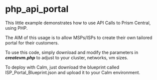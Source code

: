 # php_api_portal

This little example demonstrates how to use API Calls to Prism Central, using PHP.

The AIM of this usage is to allow MSPs/ISPs to create their own tailored portal for their customers.

To use this code, simply download and modify the parameters in ***createvm.php*** to adjust to your cluster, networks, vm sizes.

To deploy with Calm, just download the blueprint called ISP_Portal_Blueprint.json and upload it to your Calm environment.

